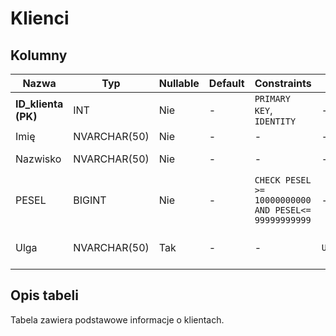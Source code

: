 # Klienci

## Kolumny

| Nazwa               | Typ          | Nullable | Default | Constraints                                          | Klucze obce        | Opis                                  |
| ------------------- | ------------ | -------- | ------- | ---------------------------------------------------- | ------------------ | ------------------------------------- |
| **ID_klienta (PK)** | INT          | Nie      | -       | `PRIMARY KEY`, `IDENTITY`                            | -                  | ID osoby                              |
| Imię                | NVARCHAR(50) | Nie      | -       | -                                                    | -                  | Imię klienta                          |
| Nazwisko            | NVARCHAR(50) | Nie      | -       | -                                                    | -                  | Nazwisko klienta                      |
| PESEL               | BIGINT       | Nie      | -       | `CHECK PESEL >= 10000000000 AND PESEL<= 99999999999` | -                  | PESEL klienta                         |
| Ulga                | NVARCHAR(50) | Tak      | -       | -                                                    | `Ulgi.Rodzaj_ulgi` | Rodzaj ulgii przysługującej klientowi |

## Opis tabeli

Tabela zawiera podstawowe informacje o klientach.
